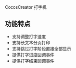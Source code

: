 
CocosCreator 打字机  

## 功能特点  

- 支持调整打字速度  
- 支持长文本分页打印  
- 支持跳过打字阶段直接全部显示  
- 提供打字进度回调事件  
- 提供打字结束回调事件  


